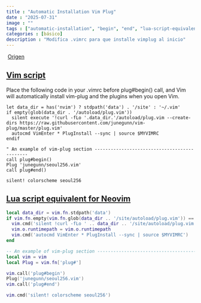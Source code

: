 ```yaml
---
title : "Automatic Installation Vim Plug"
date : "2025-07-31"
image : ""
tags : ["automatic-installation", "begin", "end", "lua-script-equivalent-for-neovim", "vim-script"]
categories : [básico]
description : "Modifica .vimrc para que installe vimplug al inicio"
---
```




  [Origen](https://junegunn.github.io/vim-plug/tips/automatic-installation/#automatic-installation)

## [Vim script](https://junegunn.github.io/vim-plug/tips/automatic-installation/#vim-script)

Place the following code in your .vimrc before plug#begin() call, and Vim will automatically install vim-plug and the plugins when you open Vim.

```vim
let data_dir = has('nvim') ? stdpath('data') . '/site' : '~/.vim'
if empty(glob(data_dir . '/autoload/plug.vim'))
  silent execute '!curl -fLo '.data_dir.'/autoload/plug.vim --create-dirs https://raw.githubusercontent.com/junegunn/vim-plug/master/plug.vim'
  autocmd VimEnter * PlugInstall --sync | source $MYVIMRC
endif

" An example of vim-plug section ---------------------------------------------
call plug#begin()
Plug 'junegunn/seoul256.vim'
call plug#end()

silent! colorscheme seoul256
```

## [Lua script equivalent for Neovim](https://junegunn.github.io/vim-plug/tips/automatic-installation/#lua-script-equivalent-for-neovim)

```lua
local data_dir = vim.fn.stdpath('data')
if vim.fn.empty(vim.fn.glob(data_dir .. '/site/autoload/plug.vim')) == 1 then
  vim.cmd('silent !curl -fLo ' .. data_dir .. '/site/autoload/plug.vim --create-dirs https://raw.githubusercontent.com/junegunn/vim-plug/master/plug.vim')
  vim.o.runtimepath = vim.o.runtimepath
  vim.cmd('autocmd VimEnter * PlugInstall --sync | source $MYVIMRC')
end

-- An example of vim-plug section --------------------------------------------
local vim = vim
local Plug = vim.fn['plug#']

vim.call('plug#begin')
Plug('junegunn/seoul256.vim')
vim.call('plug#end')

vim.cmd('silent! colorscheme seoul256')
